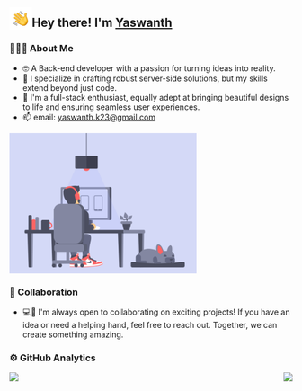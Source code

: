 <p></p>
<img alt="👋" src="./assets/hand-wave.gif" width='40' align="left"/><h2>Hey there! I'm <a href="https://github.com/yaswanth23" target="_blank">Yaswanth</a></h2>

### 👨🏻‍💻 About Me

- 🤓 A Back-end developer with a passion for turning ideas into reality.
- 🔮 I specialize in crafting robust server-side solutions, but my skills extend beyond just code. 
- 🦾 I'm a full-stack enthusiast, equally adept at bringing beautiful designs to life and ensuring seamless user experiences.
- 📫 email: yaswanth.k23@gmail.com

<div style="display: flex;justify-content: space-between;">
  <img src="./assets/coder_2.gif" alt="coder one" height="250px" />
</div>

### 💞 Collaboration

- 💻🧪 I'm always open to collaborating on exciting projects! If you have an idea or need a helping hand, feel free to reach out. Together, we can create something amazing.

### ⚙️ GitHub Analytics

<p style="display: flex;justify-content: space-between;">
  <a href="https://github.com/yaswanth23"> 
    <img height="160px" src="https://github-readme-stats.vercel.app/api?username=yaswanth23&show_icons=true&theme=algolia" />
  </a>
  <a href="https://github.com/yaswanth23"> 
    <img height="160px" src="https://github-readme-stats.vercel.app/api/top-langs/?username=yaswanth23&show_icons=true&layout=compact&theme=algolia"/>
  </a>
</p>
